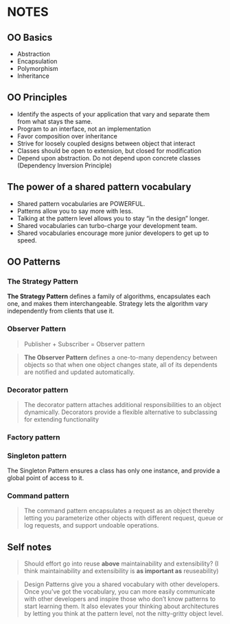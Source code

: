 # NOTES

## OO Basics
-  Abstraction
-  Encapsulation
-  Polymorphism
-  Inheritance

## OO Principles

-  Identify the aspects of your application that vary and separate them from what stays the same.
-  Program to an interface, not an implementation
-  Favor composition over inheritance
-  Strive for loosely coupled designs between object that interact
-  Classes should be open to extension, but closed for modification
-  Depend upon abstraction. Do not depend upon concrete classes (Dependency
   Inversion Principle)

## The power of a shared pattern vocabulary
-  Shared pattern vocabularies are POWERFUL.
-  Patterns allow you to say more with less.
-  Talking at the pattern level allows you to stay “in the design” longer.
-  Shared vocabularies can turbo-charge your development team.
-  Shared vocabularies encourage more junior developers to get up to speed.


## OO Patterns

### The Strategy Pattern

**The Strategy Pattern** defines a family of algorithms, encapsulates each one, and makes them interchangeable. Strategy lets the algorithm vary independently from clients that use it.

### Observer Pattern
> Publisher + Subscriber = Observer pattern

> **The Observer Pattern** defines a one-to-many dependency between objects so
> that when one object changes state, all of its dependents are notified and
> updated automatically.

### Decorator pattern
> The decorator pattern attaches additional responsibilities to an object
> dynamically. Decorators provide a flexible alternative to subclassing for
> extending functionality

### Factory pattern

### Singleton pattern
The Singleton Pattern ensures a class has only one instance, and provide a
global point of access to it.

### Command pattern
> The command pattern encapsulates a request as an object thereby letting you
> parameterize other objects with different request, queue or log requests, and
> support undoable operations.

## Self notes
> Should effort go into reuse **above** maintainability and extensibility? (I
> think maintainability and extensibility is **as important as** reuseability)

> Design Patterns give you a shared vocabulary with other developers. Once you’ve got the vocabulary, you can more easily communicate with other developers and inspire those who don’t know patterns to start learning them. It also elevates your thinking about architectures by letting you think at the pattern level, not the nitty-gritty object level.
